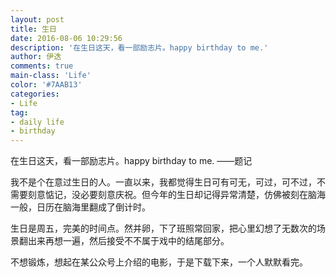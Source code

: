 ```yaml
---
layout: post
title: 生日
date: 2016-08-06 10:29:56
description: '在生日这天，看一部励志片。happy birthday to me.'
author: 伊迭
comments: true
main-class: 'Life'
color: '#7AAB13'
categories: 
- Life
tag:
- daily life
- birthday
---
```


在生日这天，看一部励志片。happy birthday to me. ——题记

我不是个在意过生日的人。一直以来，我都觉得生日可有可无，可过，可不过，不需要刻意惦记，没必要刻意庆祝。但今年的生日却记得异常清楚，仿佛被刻在脑海一般，日历在脑海里翻成了倒计时。

生日是周五，完美的时间点。然并卵，下了班照常回家，把心里幻想了无数次的场景翻出来再想一遍，然后接受不不属于戏中的结尾部分。

不想锻炼，想起在某公众号上介绍的电影，于是下载下来，一个人默默看完。
